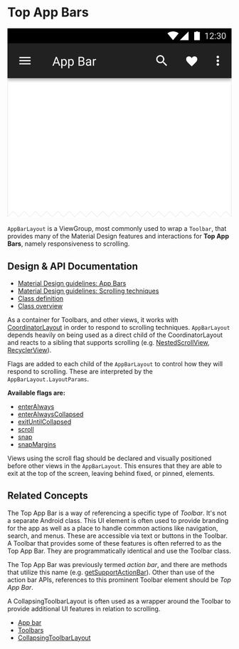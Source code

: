 <!--docs:
title: "Top App Bars"
layout: detail
section: components
excerpt: "A flexible toolbar designed to provide a typical Material Design experience."
iconId: toolbar
path: /catalog/app-bar-layout/
-->

# Top App Bars

![Top App Bars](assets/app-bars.svg)
<!--{: .article__asset.article__asset--screenshot }-->

`AppBarLayout` is a ViewGroup, most commonly used to wrap a `Toolbar`, that provides
many of the Material Design features and interactions for **Top App Bars**, namely
responsiveness to scrolling.

## Design & API Documentation

*   [Material Design guidelines: App
    Bars](https://material.io/guidelines/layout/structure.html#structure-app-bar)
    <!--{: .icon-list-item.icon-list-item--spec }-->
*   [Material Design guidelines: Scrolling
    techniques](https://material.io/guidelines/patterns/scrolling-techniques.html)
    <!--{: .icon-list-item.icon-list-item--spec }-->
*   [Class
    definition](https://github.com/material-components/material-components-android/tree/master/lib/java/com/google/android/material/appbar/AppBarLayout.java)
    <!--{: .icon-list-item.icon-list-item--link }-->
    <!-- Styles for list items requiring icons instead of standard bullets. -->
*   [Class
    overview](https://developer.android.com/reference/com/google/android/material/appbar/AppBarLayout.html)
    <!--{: .icon-list-item.icon-list-item--link }--> <!--{: .icon-list }-->

As a container for Toolbars, and other views, it works with
[CoordinatorLayout](https://developer.android.com/reference/android/support/design/widget/CoordinatorLayout.html)
in order to respond to scrolling techniques. `AppBarLayout` depends heavily on
being used as a direct child of the CoordinatorLayout and reacts to a sibling
that supports scrolling (e.g.
[NestedScrollView](https://developer.android.com/reference/android/support/v4/widget/NestedScrollView.html),
[RecyclerView](https://developer.android.com/reference/android/support/v7/widget/RecyclerView.html)).

Flags are added to each child of the `AppBarLayout` to control how they will
respond to scrolling. These are interpreted by the `AppBarLayout.LayoutParams`.

**Available flags are:**

*   [enterAlways](https://developer.android.com/reference/com/google/android/material/appbar/AppBarLayout.LayoutParams.html#SCROLL_FLAG_ENTER_ALWAYS)
*   [enterAlwaysCollapsed](https://developer.android.com/reference/com/google/android/material/appbar/AppBarLayout.LayoutParams.html#SCROLL_FLAG_ENTER_ALWAYS_COLLAPSED)
*   [exitUntilCollapsed](https://developer.android.com/reference/com/google/android/material/appbar/AppBarLayout.LayoutParams.html#SCROLL_FLAG_EXIT_UNTIL_COLLAPSED)
*   [scroll](https://developer.android.com/reference/com/google/android/material/appbar/AppBarLayout.LayoutParams.html#SCROLL_FLAG_SCROLL)
*   [snap](https://developer.android.com/reference/com/google/android/material/appbar/AppBarLayout.LayoutParams.html#SCROLL_FLAG_SNAP)
*   [snapMargins](https://developer.android.com/reference/com/google/android/material/appbar/AppBarLayout.LayoutParams.html#SCROLL_FLAG_SNAP_MARGINS)

Views using the scroll flag should be declared and visually positioned before
other views in the `AppBarLayout`. This ensures that they are able to exit at the
top of the screen, leaving behind fixed, or pinned, elements.

## Related Concepts

The Top App Bar is a way of referencing a specific type of *Toolbar*. It's not a
separate Android class. This UI element is often used to provide branding for
the app as well as a place to handle common actions like navigation, search, and
menus. These are accessible via text or buttons in the Toolbar. A Toolbar that
provides some of these features is often referred to as the Top App Bar. They
are programmatically identical and use the Toolbar class.

The Top App Bar was previously termed *action bar*, and there are methods that
utilize this name (e.g. [getSupportActionBar](https://developer.android.com/reference/android/support/v7/app/AppCompatActivity.html#getSupportActionBar())).
Other than use of the action bar APIs, references to this prominent Toolbar
element should be *Top App Bar*.

A CollapsingToolbarLayout is often used as a wrapper around the Toolbar to
provide additional UI features in relation to scrolling.

*   [App bar](https://material.io/guidelines/layout/structure.html#structure-app-bar)
*   [Toolbars](https://material.io/guidelines/components/toolbars.html#toolbars-usage)
*   [CollapsingToolbarLayout](CollapsingToolbarLayout.md)
